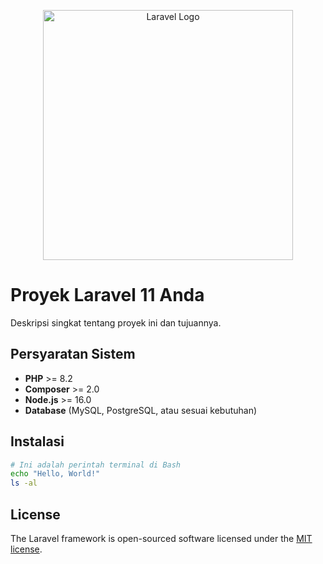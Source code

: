 <p align="center"><a href="https://laravel.com" target="_blank"><img src="https://raw.githubusercontent.com/laravel/art/master/logo-lockup/5%20SVG/2%20CMYK/1%20Full%20Color/laravel-logolockup-cmyk-red.svg" width="400" alt="Laravel Logo"></a></p>

# Proyek Laravel 11 Anda

Deskripsi singkat tentang proyek ini dan tujuannya.

## Persyaratan Sistem

- **PHP** >= 8.2
- **Composer** >= 2.0
- **Node.js** >= 16.0
- **Database** (MySQL, PostgreSQL, atau sesuai kebutuhan)

## Instalasi

```bash
# Ini adalah perintah terminal di Bash
echo "Hello, World!"
ls -al
```




## License

The Laravel framework is open-sourced software licensed under the [MIT license](https://opensource.org/licenses/MIT).
